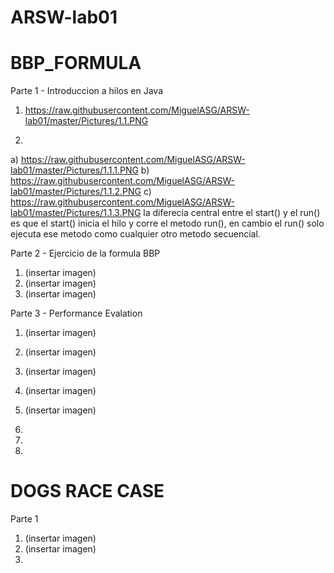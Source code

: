 # ARSW-lab01

# BBP_FORMULA
Parte 1 - Introduccion a hilos en Java
1. https://raw.githubusercontent.com/MiguelASG/ARSW-lab01/master/Pictures/1.1.PNG

2. 
a)  https://raw.githubusercontent.com/MiguelASG/ARSW-lab01/master/Pictures/1.1.1.PNG
b)  https://raw.githubusercontent.com/MiguelASG/ARSW-lab01/master/Pictures/1.1.2.PNG
c)  https://raw.githubusercontent.com/MiguelASG/ARSW-lab01/master/Pictures/1.1.3.PNG
    la diferecia central entre el start() y el run() es que el start() inicia el hilo y corre el metodo run(), en cambio el run() solo       ejecuta ese metodo como cualquier otro metodo secuencial.  


Parte 2 - Ejercicio de la formula BBP

1. (insertar imagen)
2. (insertar imagen)
3. (insertar imagen)

Parte 3 - Performance Evalation

1. (insertar imagen)
2. (insertar imagen)
3. (insertar imagen)
4. (insertar imagen)
5. (insertar imagen)


1. 
2.
3.

# DOGS RACE CASE

Parte 1

1. (insertar imagen)
2. (insertar imagen)
3. 




